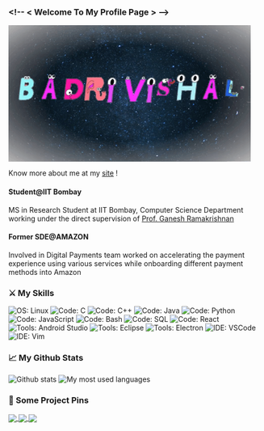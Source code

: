### \<!-- < Welcome To My Profile Page  > -->

<img align="center" src="./giphy.gif" alt="I am Badri" />

Know more about me at my [site](https://www.cse.iitb.ac.in/~badrivishalk/) !


#### Student@IIT Bombay

MS in Research Student at IIT Bombay, Computer Science Department working under the direct supervision of [Prof. Ganesh Ramakrishnan](https://www.cse.iitb.ac.in/~ganesh/) 

#### Former SDE@AMAZON

Involved in Digital Payments team worked on accelerating the payment experience using various services while onboarding different payment methods into Amazon

### ⚔️ My Skills

![OS: Linux](https://img.shields.io/static/v1?label=OS&message=Linux&logo=linux&color=green)
![Code: C](https://img.shields.io/static/v1?label=Code&message=C&logo=c&color=blue)
![Code: C++](https://img.shields.io/static/v1?label=Code&message=C%2B%2B&logo=c%2B%2B&color=blue)
![Code: Java](https://img.shields.io/static/v1?label=Code&message=Java&logo=java&color=blue)
![Code: Python](https://img.shields.io/static/v1?label=Code&message=Python&logo=python&color=blue)
![Code: JavaScript](https://img.shields.io/static/v1?label=Code&message=JavaScript&logo=javascript&color=blue)
![Code: Bash](https://img.shields.io/static/v1?label=Code&message=Bash&logo=gnu-bash&color=blue)
![Code: SQL](https://img.shields.io/static/v1?label=Code&message=SQL&logo=sqlite&color=blue)
![Code: React](https://img.shields.io/static/v1?label=Code&message=React&logo=react&color=blue)
![Tools: Android Studio](https://img.shields.io/static/v1?label=Tools&message=Android%20Studio&logo=android-studio&color=orange)
![Tools: Eclipse](https://img.shields.io/static/v1?label=Tools&message=Eclipse&logo=eclipse&color=orange)
![Tools: Electron](https://img.shields.io/static/v1?label=Tools&message=Electron&logo=electron&color=orange)
![IDE: VSCode](https://img.shields.io/static/v1?label=IDE&message=VSCode&logo=visual-studio-code&color=purple)
![IDE: Vim](https://img.shields.io/static/v1?label=IDE&message=Vim&logo=vim&color=purple)

### 📈 My Github Stats

<img align="center" src="https://github-readme-stats.vercel.app/api?username=kasuba-badri-vishal&theme=gruvbox&count_private=true&show_icons=true" alt="Github stats" />

<img align="center" src="https://github-readme-stats.vercel.app/api/top-langs/?username=kasuba-badri-vishal&theme=gruvbox&hide=tex&langs_count=9&layout=compact" alt="My most used languages" />

### 📌 Some Project Pins

<a href="https://github.com/kasuba-badri-vishal/Python-Space-Adventure-Game">
  <img align="center" src="https://github-readme-stats.vercel.app/api/pin/?username=kasuba-badri-vishal&repo=Python-Space-Adventure-Game&title_color=fabd2f&icon_color=fe8019&text_color=8ec07c&bg_color=282828" />
</a>
<a href="https://github.com/kasuba-badri-vishal/household_issue_redressal_system">
  <img align="center" src="https://github-readme-stats.vercel.app/api/pin/?username=kasuba-badri-vishal&repo=household_issue_redressal_system&title_color=fabd2f&icon_color=fe8019&text_color=8ec07c&bg_color=282828" />
</a>
<a href="https://github.com/kasuba-badri-vishal/GabruGeeks_FOML">
  <img align="center" src="https://github-readme-stats.vercel.app/api/pin/?username=kasuba-badri-vishal&repo=GabruGeeks_FOML&title_color=fabd2f&icon_color=fe8019&text_color=8ec07c&bg_color=282828" />
</a>
